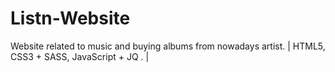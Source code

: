 # Listn-Website
Website related to music and buying albums from nowadays artist. | HTML5, CSS3 + SASS, JavaScript + JQ . |
